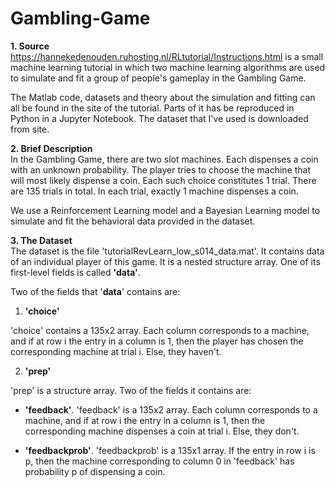 # Gambling-Game

**1. Source** <br>
https://hannekedenouden.ruhosting.nl/RLtutorial/Instructions.html is a small machine learning tutorial in which two machine learning algorithms are used to simulate and fit a group of people's gameplay in the Gambling Game. 

The Matlab code, datasets and theory about the simulation and fitting can all be found in the site of the tutorial. Parts of it has be reproduced in Python in a Jupyter Notebook. The dataset that I've used is downloaded from site. 

**2. Brief Description** <br>
In the Gambling Game, there are two slot machines. Each dispenses a coin with an unknown probability. The player tries to choose the machine that will most likely dispense a coin. Each such choice constitutes 1 trial. There are 135 trials in total. In each trial, exactly 1 machine dispenses a coin. 

We use a Reinforcement Learning model and a Bayesian Learning model to simulate and fit the behavioral data provided in the dataset. 

**3. The Dataset** <br>
The dataset is the file 'tutorialRevLearn_low_s014_data.mat'. It contains data of an individual player of this game. It is a nested structure array. One of its first-level fields is called **'data'**. 

Two of the fields that '**data**' contains are: 

1. **'choice'** 

  'choice' contains a 135x2 array. Each column corresponds to a machine, and if at row i the entry in a column is 1, then the player has chosen the corresponding machine at trial i. Else, they haven't. 

2. **'prep'**

  'prep' is a structure array. Two of the fields it contains are: 
  
   - **'feedback'**. 'feedback' is a 135x2 array. Each column corresponds to a machine, and if at row i the entry in a column is 1, then the corresponding machine dispenses a coin at trial i. Else, they don't.

   - **'feedbackprob'**. 'feedbackprob' is a 135x1 array. If the entry in row i is p, then the machine corresponding to column 0 in 'feedback' has probability p of dispensing a coin. 
